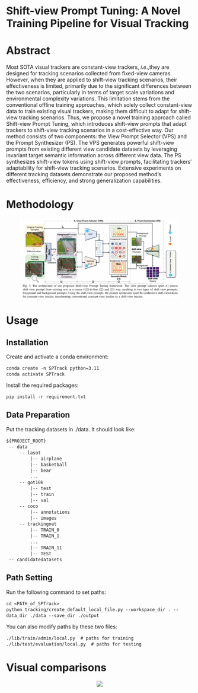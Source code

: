 # Shift-view Prompt Tuning: A Novel Training Pipeline for Visual Tracking
# Abstract
Most SOTA visual trackers are constant-view trackers, $i.e.$,they are designed for tracking scenarios collected from fixed-view cameras. However, when they are applied to shift-view tracking scenarios, their effectiveness is limited, primarily due to the significant differences between the two scenarios, particularly in terms of target scale variations and environmental complexity variations. This limitation stems from the conventional offline training approaches, which solely collect constant-view data to train existing visual trackers, making them difficult to adapt for shift-view tracking scenarios. 
Thus, we propose a novel training approach called Shift-view Prompt Tuning, which introduces shift-view prompts that adapt trackers to shift-view tracking scenarios in a cost-effective way. Our method consists of two components: the View Prompt Selector (VPS) and the Prompt Synthesizer (PS). The VPS generates powerful shift-view prompts from existing different view candidate datasets by leveraging invariant target semantic information across different view data. The PS synthesizes shift-view tokens using shift-view prompts, facilitating trackers’ adaptability for shift-view tracking scenarios. Extensive experiments on different tracking datasets demonstrate our proposed method’s effectiveness, efficiency, and strong generalization capabilities.
#  Methodology

<p align="center">
  <img width="85%" src="fig/SPTrack.png" alt="SPTrack"/>
</p>

# Usage
## Installation
Create and activate a conda environment:
```
conda create -n SPTrack python=3.11
conda activate SPTrack
```

Install the required packages:
```
pip install -r requirement.txt
```

## Data Preparation
Put the tracking datasets in ./data. It should look like:
   ```
   ${PROJECT_ROOT}
    -- data
        -- lasot
            |-- airplane
            |-- basketball
            |-- bear
            ...
        -- got10k
            |-- test
            |-- train
            |-- val
        -- coco
            |-- annotations
            |-- images
        -- trackingnet
            |-- TRAIN_0
            |-- TRAIN_1
            ...
            |-- TRAIN_11
            |-- TEST
	-- candidatedatasets
   ```

## Path Setting
Run the following command to set paths:
```
cd <PATH_of_SPTrack>
python tracking/create_default_local_file.py --workspace_dir . --data_dir ./data --save_dir ./output
```
You can also modify paths by these two files:
```
./lib/train/admin/local.py  # paths for training
./lib/test/evaluation/local.py  # paths for testing
```
# Visual comparisons
<div align=center>
	<img src="./fig/fig.png"/>
</div>
